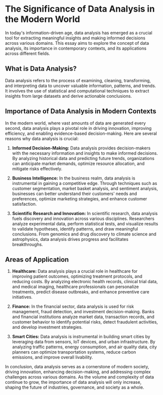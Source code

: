 # The Significance of Data Analysis in the Modern World

In today's information-driven age, data analysis has emerged as a crucial tool for extracting meaningful insights and making informed decisions across various domains. This essay aims to explore the concept of data analysis, its importance in contemporary contexts, and its applications across different fields.

## What is Data Analysis?

Data analysis refers to the process of examining, cleaning, transforming, and interpreting data to uncover valuable information, patterns, and trends. It involves the use of statistical and computational techniques to extract insights from large datasets and derive actionable conclusions.

## Importance of Data Analysis in Modern Contexts

In the modern world, where vast amounts of data are generated every second, data analysis plays a pivotal role in driving innovation, improving efficiency, and enabling evidence-based decision-making. Here are several reasons why data analysis is crucial:

1. **Informed Decision-Making:** Data analysis provides decision-makers with the necessary information and insights to make informed decisions. By analyzing historical data and predicting future trends, organizations can anticipate market demands, optimize resource allocation, and mitigate risks effectively.

2. **Business Intelligence:** In the business realm, data analysis is instrumental in gaining a competitive edge. Through techniques such as customer segmentation, market basket analysis, and sentiment analysis, businesses can better understand their customers' needs and preferences, optimize marketing strategies, and enhance customer satisfaction.

3. **Scientific Research and Innovation:** In scientific research, data analysis fuels discovery and innovation across various disciplines. Researchers analyze experimental data, perform statistical tests, and visualize results to validate hypotheses, identify patterns, and draw meaningful conclusions. From genomics and drug discovery to climate science and astrophysics, data analysis drives progress and facilitates breakthroughs.

## Areas of Application

1. **Healthcare:** Data analysis plays a crucial role in healthcare for improving patient outcomes, optimizing treatment protocols, and reducing costs. By analyzing electronic health records, clinical trial data, and medical imaging, healthcare professionals can personalize treatments, predict disease outbreaks, and enhance preventive care initiatives.

2. **Finance:** In the financial sector, data analysis is used for risk management, fraud detection, and investment decision-making. Banks and financial institutions analyze market data, transaction records, and customer behavior to identify potential risks, detect fraudulent activities, and develop investment strategies.

3. **Smart Cities:** Data analysis is instrumental in building smart cities by leveraging data from sensors, IoT devices, and urban infrastructure. By analyzing traffic patterns, energy consumption, and air quality data, city planners can optimize transportation systems, reduce carbon emissions, and improve overall livability.

In conclusion, data analysis serves as a cornerstone of modern society, driving innovation, enhancing decision-making, and addressing complex challenges across various domains. As the volume and complexity of data continue to grow, the importance of data analysis will only increase, shaping the future of industries, governance, and society as a whole.
